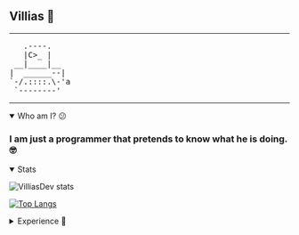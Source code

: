 

## Villias  🔨
---



<pre>
   .----.
   |C>_ |
 __|____|__
|  ______--|
`-/.::::.\-'a
 `--------'
</pre>

---

<details open="true">
    <summary>Who am I? 😕</summary>
    <h3>I am just a programmer that pretends to know what he is doing. 🤓</h3>
</details>

<details open="true">
    <summary>Stats</summary>

![VilliasDev stats](https://github-readme-stats.vercel.app/api?username=VilliasDev&show_icons=true&theme=gruvbox)

[![Top Langs](https://github-readme-stats.vercel.app/api/top-langs/?username=VilliasDev&layout=pie&theme=gruvbox)](https://github.com/VilliasDev/github-readme-stats)
</details>

<details>
    <summary>Experience 💯</summary>

<img src="https://cdn.jsdelivr.net/gh/devicons/devicon/icons/java/java-original.svg" align="left" width="30px" style="padding-right:10px;"/>
<img src="https://cdn.jsdelivr.net/gh/devicons/devicon/icons/c/c-original.svg" align="left" width="30" style="padding-right:10px;">
<img src="https://cdn.jsdelivr.net/gh/devicons/devicon/icons/cplusplus/cplusplus-original.svg" align="left" width="30" style="padding-right:10px;">
<img src="https://cdn.jsdelivr.net/gh/devicons/devicon/icons/csharp/csharp-original.svg" align="left" width="30" style="padding-right:10px;">
<img src="https://cdn.jsdelivr.net/gh/devicons/devicon/icons/css3/css3-original.svg" align="left" width="30" style="padding-right:10px;">
<img src="https://cdn.jsdelivr.net/gh/devicons/devicon/icons/html5/html5-original.svg" align="left" width="30" style="padding-right:10px;">
<img src="https://cdn.jsdelivr.net/gh/devicons/devicon/icons/javascript/javascript-original.svg" align="left" width="30px" style="padding-right:10px;"/>
<img src="https://cdn.jsdelivr.net/gh/devicons/devicon/icons/express/express-original.svg" align="left" width="30px" style="padding-right:10px;"/>
<img src="https://cdn.jsdelivr.net/gh/devicons/devicon/icons/jetbrains/jetbrains-original.svg" align="left" width="30px" style="padding-right:10px;"/>
</details>
